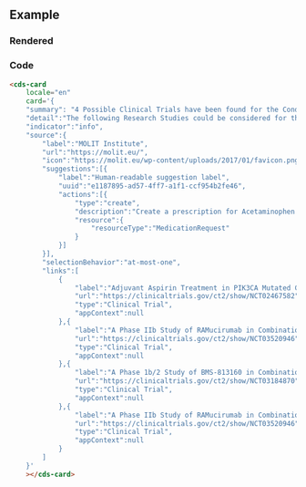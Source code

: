 ## Example

### Rendered
<html dir="ltr" lang="de">
  <head>
    <meta charset="utf-8">
    <meta name="viewport" content="width=device-width, initial-scale=1.0, minimum-scale=1.0, maximum-scale=5.0">
    <link rel="stylesheet" href="https://stackpath.bootstrapcdn.com/bootstrap/4.5.0/css/bootstrap.min.css" integrity="sha384-9aIt2nRpC12Uk9gS9baDl411NQApFmC26EwAOH8WgZl5MYYxFfc+NcPb1dKGj7Sk" crossorigin="anonymous">
    <title>Molecular Report</title>
    <script src="https://unpkg.com/@molit/cds-card-viewer/dist/cds-card-viewer.js"></script>
    <script nomodule="" src="https://unpkg.com/@molit/cds-card-viewer/dist/cds-card-viewer.js"></script>    
  </head>
  <body>
    <cds-card
    locale="EN"
      card='{"summary": "4 Possible Clinical Trials have been found for the Condition: C18 & Subtype: C2852","detail":"The following Research Studies could be considered for the patients condition constellation","indicator":"info","source":{"label":"MOLIT Institute","url":"https://molit.eu/","icon":"https://molit.eu/wp-content/uploads/2017/01/favicon.png"},"suggestions":[{"label":"Human-readable suggestion label","uuid":"e1187895-ad57-4ff7-a1f1-ccf954b2fe46","actions":[{"type":"create","description":"Create a prescription for Acetaminophen 250 MG","resource":{"resourceType":"MedicationRequest"}}]}],"selectionBehavior":"at-most-one","links":[{"label":"Adjuvant Aspirin Treatment in PIK3CA Mutated Colon Cancer Patients. A Randomized, Double-blinded, Placebo-controlled, Phase III Trial","url":"https://clinicaltrials.gov/ct2/show/NCT02467582","type":"Clinical Trial","appContext":null},{"label":"A Phase IIb Study of RAMucirumab in Combination With TAS102 vs. TAS102 Monotherapy in Chemotherapy Refractory Metastatic Colorectal Cancer Patients","url":"https://clinicaltrials.gov/ct2/show/NCT03520946","type":"Clinical Trial","appContext":null},{"label":"A Phase 1b/2 Study of BMS-813160 in Combination With Chemotherapy or Nivolumab in Patients With Advanced Solid Tumors","url":"https://clinicaltrials.gov/ct2/show/NCT03184870","type":"Clinical Trial","appContext":null},{"label":"A Phase IIb Study of RAMucirumab in Combination With TAS102 vs. TAS102 Monotherapy in Chemotherapy Refractory Metastatic Colorectal Cancer Patients","url":"https://clinicaltrials.gov/ct2/show/NCT03520946","type":"Clinical Trial","appContext":null}]}'
    ></cds-card>
  </body>
</html>

### Code
``` html
<cds-card
    locale="en"
    card='{
	"summary": "4 Possible Clinical Trials have been found for the Condition: C18 & Subtype: C2852",
	"detail":"The following Research Studies could be considered for the patients condition constellation",
	"indicator":"info",
	"source":{
		"label":"MOLIT Institute",
		"url":"https://molit.eu/",
		"icon":"https://molit.eu/wp-content/uploads/2017/01/favicon.png"},
		"suggestions":[{
			"label":"Human-readable suggestion label",
			"uuid":"e1187895-ad57-4ff7-a1f1-ccf954b2fe46",
			"actions":[{
				"type":"create",
				"description":"Create a prescription for Acetaminophen 250 MG",
				"resource":{
					"resourceType":"MedicationRequest"
				}
			}]
		}],
		"selectionBehavior":"at-most-one",
		"links":[
			{
				"label":"Adjuvant Aspirin Treatment in PIK3CA Mutated Colon Cancer Patients. A Randomized, Double-blinded, Placebo-controlled, Phase III Trial",
				"url":"https://clinicaltrials.gov/ct2/show/NCT02467582",
				"type":"Clinical Trial",
				"appContext":null
			},{
				"label":"A Phase IIb Study of RAMucirumab in Combination With TAS102 vs. TAS102 Monotherapy in Chemotherapy Refractory Metastatic Colorectal Cancer Patients",
				"url":"https://clinicaltrials.gov/ct2/show/NCT03520946",
				"type":"Clinical Trial",
				"appContext":null
			},{
				"label":"A Phase 1b/2 Study of BMS-813160 in Combination With Chemotherapy or Nivolumab in Patients With Advanced Solid Tumors",
				"url":"https://clinicaltrials.gov/ct2/show/NCT03184870",
				"type":"Clinical Trial",
				"appContext":null
			},{
				"label":"A Phase IIb Study of RAMucirumab in Combination With TAS102 vs. TAS102 Monotherapy in Chemotherapy Refractory Metastatic Colorectal Cancer Patients",
				"url":"https://clinicaltrials.gov/ct2/show/NCT03520946",
				"type":"Clinical Trial",
				"appContext":null
			}
		]
    }'
    ></cds-card>
```


